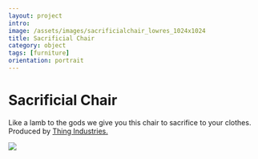 ```yaml
---
layout: project
intro: 
image: /assets/images/sacrificialchair_lowres_1024x1024
title: Sacrificial Chair
category: object
tags: [furniture]
orientation: portrait
---
```


# Sacrificial Chair

Like a lamb to the gods we give you this chair to sacrifice to your clothes. Produced by <a href="https://www.thingindustries.com/" target="_blank">Thing Industries.</a> 

![](/assets/images/thing/sacrificialchair_lowres_1024x1024)





